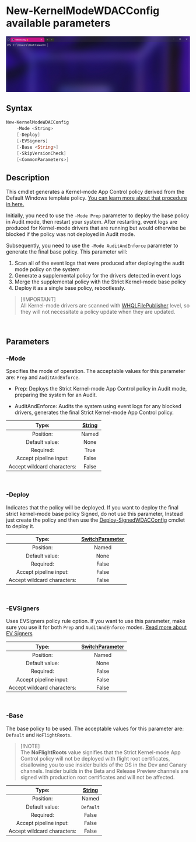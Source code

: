 # New-KernelModeWDACConfig available parameters
![image](https://raw.githubusercontent.com/HotCakeX/.github/main/Pictures/Wiki%20APNGs/New-KernelModeWDACConfig/New-KernelModeWDACConfig%20-Default.apng)

## Syntax

```powershell
New-KernelModeWDACConfig
    -Mode <String>
    [-Deploy]
    [-EVSigners]
    [-Base <String>]
    [-SkipVersionCheck]
    [<CommonParameters>]
```

## Description

This cmdlet generates a Kernel-mode App Control policy derived from the Default Windows template policy. [You can learn more about that procedure in here.](https://github.com/HotCakeX/Harden-Windows-Security/wiki/WDAC-policy-for-BYOVD-Kernel-mode-only-protection)

Initially, you need to use the `-Mode Prep` parameter to deploy the base policy in Audit mode, then restart your system. After restarting, event logs are produced for Kernel-mode drivers that are running but would otherwise be blocked if the policy was not deployed in Audit mode.

Subsequently, you need to use the `-Mode AuditAndEnforce` parameter to generate the final base policy. This parameter will:

1. Scan all of the event logs that were produced after deploying the audit mode policy on the system
2. Generate a supplemental policy for the drivers detected in event logs
3. Merge the supplemental policy with the Strict Kernel-mode base policy
4. Deploy it as a single base policy, rebootlessly.

> [!IMPORTANT]\
> All Kernel-mode drivers are scanned with [WHQLFilePublisher](https://learn.microsoft.com/en-us/windows/security/application-security/application-control/app-control-for-business/design/select-types-of-rules-to-create#table-2-app-control-for-business-policy---file-rule-levels) level, so they will not necessitate a policy update when they are updated.

<br>

## Parameters

### -Mode

Specifies the mode of operation. The acceptable values for this parameter are: `Prep` and `AuditAndEnforce`.

* Prep: Deploys the Strict Kernel-mode App Control policy in Audit mode, preparing the system for an Audit.

* AuditAndEnforce: Audits the system using event logs for any blocked drivers, generates the final Strict Kernel-mode App Control policy.

<div align='center'>

| Type: |[String](https://learn.microsoft.com/en-us/dotnet/api/system.string)|
| :-------------: | :-------------: |
| Position: | Named |
| Default value: | None |
| Required: | True |
| Accept pipeline input: | False |
| Accept wildcard characters: | False |

</div>

<br>

### -Deploy

Indicates that the policy will be deployed. If you want to deploy the final strict kernel-mode base policy Signed, do not use this parameter, Instead just create the policy and then use the [Deploy-SignedWDACConfig](https://github.com/HotCakeX/Harden-Windows-Security/wiki/Deploy-SignedWDACConfig) cmdlet to deploy it.

<div align='center'>

| Type: |[SwitchParameter](https://learn.microsoft.com/en-us/dotnet/api/system.management.automation.switchparameter)|
| :-------------: | :-------------: |
| Position: | Named |
| Default value: | None |
| Required: | False |
| Accept pipeline input: | False |
| Accept wildcard characters: | False |

</div>

<br>

### -EVSigners

Uses EVSigners policy rule option. If you want to use this parameter, make sure you use it for both `Prep` and `AuditAndEnforce` modes. [Read more about EV Signers](https://github.com/HotCakeX/Harden-Windows-Security/wiki/WDAC-Notes#policies-with-requiredev-signers-rule-option)

<div align='center'>

| Type: |[SwitchParameter](https://learn.microsoft.com/en-us/dotnet/api/system.management.automation.switchparameter)|
| :-------------: | :-------------: |
| Position: | Named |
| Default value: | None |
| Required: | False |
| Accept pipeline input: | False |
| Accept wildcard characters: | False |

</div>

<br>

### -Base

The base policy to be used. The acceptable values for this parameter are: `Default` and `NoFlightRoots`.


> [!NOTE]\
> The **NoFlightRoots** value signifies that the Strict Kernel-mode App Control policy will not be deployed with flight root certificates, disallowing you to use insider builds of the OS in the Dev and Canary channels. Insider builds in the Beta and Release Preview channels are signed with production root certificates and will not be affected.

<div align='center'>

| Type: |[String](https://learn.microsoft.com/en-us/dotnet/api/system.string)|
| :-------------: | :-------------: |
| Position: | Named |
| Default value: | `Default` |
| Required: | False |
| Accept pipeline input: | False |
| Accept wildcard characters: | False |

</div>

<br>
